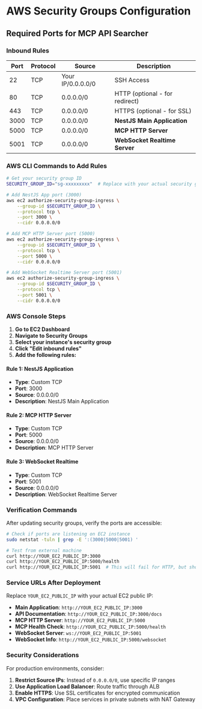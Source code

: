 # AWS Security Groups Configuration

## Required Ports for MCP API Searcher

### Inbound Rules

| Port | Protocol | Source | Description |
|------|----------|--------|-------------|
| 22 | TCP | Your IP/0.0.0.0/0 | SSH Access |
| 80 | TCP | 0.0.0.0/0 | HTTP (optional - for redirect) |
| 443 | TCP | 0.0.0.0/0 | HTTPS (optional - for SSL) |
| 3000 | TCP | 0.0.0.0/0 | **NestJS Main Application** |
| 5000 | TCP | 0.0.0.0/0 | **MCP HTTP Server** |
| 5001 | TCP | 0.0.0.0/0 | **WebSocket Realtime Server** |

### AWS CLI Commands to Add Rules

```bash
# Get your security group ID
SECURITY_GROUP_ID="sg-xxxxxxxxx"  # Replace with your actual security group ID

# Add NestJS App port (3000)
aws ec2 authorize-security-group-ingress \
    --group-id $SECURITY_GROUP_ID \
    --protocol tcp \
    --port 3000 \
    --cidr 0.0.0.0/0

# Add MCP HTTP Server port (5000)
aws ec2 authorize-security-group-ingress \
    --group-id $SECURITY_GROUP_ID \
    --protocol tcp \
    --port 5000 \
    --cidr 0.0.0.0/0

# Add WebSocket Realtime Server port (5001)
aws ec2 authorize-security-group-ingress \
    --group-id $SECURITY_GROUP_ID \
    --protocol tcp \
    --port 5001 \
    --cidr 0.0.0.0/0
```

### AWS Console Steps

1. **Go to EC2 Dashboard**
2. **Navigate to Security Groups**
3. **Select your instance's security group**
4. **Click "Edit inbound rules"**
5. **Add the following rules:**

#### Rule 1: NestJS Application
- **Type**: Custom TCP
- **Port**: 3000
- **Source**: 0.0.0.0/0
- **Description**: NestJS Main Application

#### Rule 2: MCP HTTP Server
- **Type**: Custom TCP
- **Port**: 5000
- **Source**: 0.0.0.0/0
- **Description**: MCP HTTP Server

#### Rule 3: WebSocket Realtime
- **Type**: Custom TCP
- **Port**: 5001
- **Source**: 0.0.0.0/0
- **Description**: WebSocket Realtime Server

### Verification Commands

After updating security groups, verify the ports are accessible:

```bash
# Check if ports are listening on EC2 instance
sudo netstat -tuln | grep -E ':(3000|5000|5001) '

# Test from external machine
curl http://YOUR_EC2_PUBLIC_IP:3000
curl http://YOUR_EC2_PUBLIC_IP:5000/health
curl http://YOUR_EC2_PUBLIC_IP:5001  # This will fail for HTTP, but shows port is open
```

### Service URLs After Deployment

Replace `YOUR_EC2_PUBLIC_IP` with your actual EC2 public IP:

- **Main Application**: `http://YOUR_EC2_PUBLIC_IP:3000`
- **API Documentation**: `http://YOUR_EC2_PUBLIC_IP:3000/docs`
- **MCP HTTP Server**: `http://YOUR_EC2_PUBLIC_IP:5000`
- **MCP Health Check**: `http://YOUR_EC2_PUBLIC_IP:5000/health`
- **WebSocket Server**: `ws://YOUR_EC2_PUBLIC_IP:5001`
- **WebSocket Info**: `http://YOUR_EC2_PUBLIC_IP:5000/websocket`

### Security Considerations

For production environments, consider:

1. **Restrict Source IPs**: Instead of `0.0.0.0/0`, use specific IP ranges
2. **Use Application Load Balancer**: Route traffic through ALB
3. **Enable HTTPS**: Use SSL certificates for encrypted communication
4. **VPC Configuration**: Place services in private subnets with NAT Gateway
